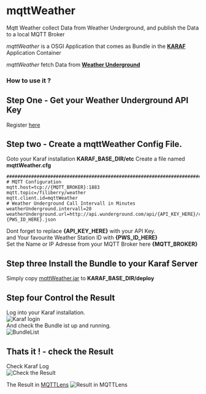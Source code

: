 # mqttWeather 
Mqtt Weather collect Data from Weather Underground, and publish the Data to a local MQTT Broker

*mqttWeather* is a OSGI Application that comes as Bundle in the [**KARAF**](http://karaf.apache.org/) Application Container 

*mqttWeather* fetch Data from [**Weather Underground**](https://www.wunderground.com/?apiref=f6b55eeacae18321)  

### How to use it ?

## Step One - Get your Weather Underground API Key
Register [here](https://www.wunderground.com/weather/api/)

## Step two - Create a mqttWeather Config File. 

Goto your Karaf installation **KARAF_BASE_DIR/etc** 
Create a file named **mqttWeather.cfg**
```
############################################################################
# MQTT Configuration
mqtt.host=tcp://{MQTT_BROKER}:1883
mqtt.topic=/filiberry/weather
mqtt.client.id=mqttWeather
# Weather Underground Call Intervall in Minutes
weatherUnderground.intervall=20
weatherUnderground.url=http://api.wunderground.com/api/{API_KEY_HERE}/conditions/q/pws:{PWS_ID_HERE}.json
```
Dont forget to replace **{API_KEY_HERE}** with your API Key.   
and Your favourite Weather Station ID with **{PWS_ID_HERE}**  
Set the Name or IP Adresse from your MQTT Broker here **{MQTT_BROKER}**

## Step three Install the Bundle to your Karaf Server
Simply copy [mqttWeather.jar](https://github.com/JKarthaus/mqttWeather/blob/master/mqttWeather.jar) to **KARAF_BASE_DIR/deploy**

## Step four Control the Result
Log into your Karaf installation.  
![Karaf login](http://www.joern-karthaus.de/blog/img/mqttweather2.png)  
And check the Bundle ist up and running.    
![BundleList](http://www.joern-karthaus.de/blog/img/mqttweather3.png)  

## Thats it ! - check the Result 
Check Karaf Log  
![Check the Result](http://www.joern-karthaus.de/blog/img/mqttweather4.png)  

The Result in [MQTTLens](https://github.com/sandro-k/MQTTLensChromeApp) 
![Result in MQTTLens](http://www.joern-karthaus.de/blog/img/mqttweather1.png)  
